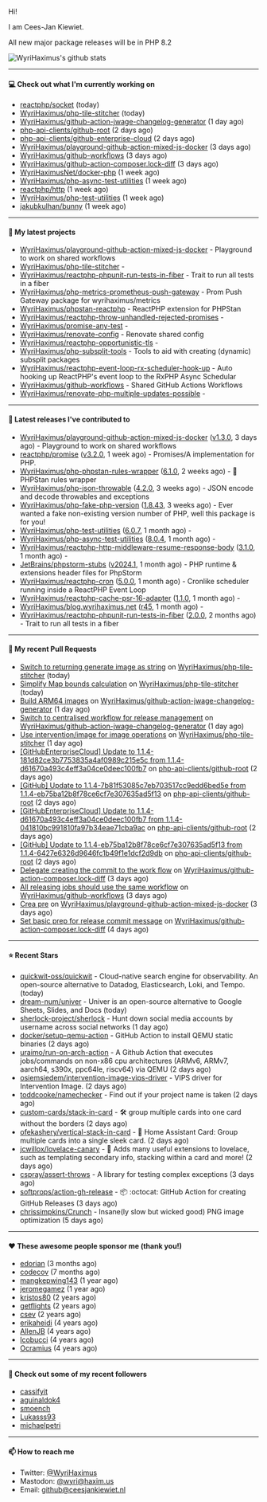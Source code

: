 Hi!

I am Cees-Jan Kiewiet.

All new major package releases will be in PHP 8.2

![WyriHaximus's github stats](https://github-readme-stats.vercel.app/api?username=WyriHaximus&show_icons=true)

---

#### 💻 Check out what I'm currently working on

- [reactphp/socket](https://github.com/reactphp/socket) (today)
- [WyriHaximus/php-tile-stitcher](https://github.com/WyriHaximus/php-tile-stitcher) (today)
- [WyriHaximus/github-action-jwage-changelog-generator](https://github.com/WyriHaximus/github-action-jwage-changelog-generator) (1 day ago)
- [php-api-clients/github-root](https://github.com/php-api-clients/github-root) (2 days ago)
- [php-api-clients/github-enterprise-cloud](https://github.com/php-api-clients/github-enterprise-cloud) (2 days ago)
- [WyriHaximus/playground-github-action-mixed-js-docker](https://github.com/WyriHaximus/playground-github-action-mixed-js-docker) (3 days ago)
- [WyriHaximus/github-workflows](https://github.com/WyriHaximus/github-workflows) (3 days ago)
- [WyriHaximus/github-action-composer.lock-diff](https://github.com/WyriHaximus/github-action-composer.lock-diff) (3 days ago)
- [WyriHaximusNet/docker-php](https://github.com/WyriHaximusNet/docker-php) (1 week ago)
- [WyriHaximus/php-async-test-utilities](https://github.com/WyriHaximus/php-async-test-utilities) (1 week ago)
- [reactphp/http](https://github.com/reactphp/http) (1 week ago)
- [WyriHaximus/php-test-utilities](https://github.com/WyriHaximus/php-test-utilities) (1 week ago)
- [jakubkulhan/bunny](https://github.com/jakubkulhan/bunny) (1 week ago)

---

#### 🌱 My latest projects

- [WyriHaximus/playground-github-action-mixed-js-docker](https://github.com/WyriHaximus/playground-github-action-mixed-js-docker) - Playground to work on shared workflows
- [WyriHaximus/php-tile-stitcher](https://github.com/WyriHaximus/php-tile-stitcher) - 
- [WyriHaximus/reactphp-phpunit-run-tests-in-fiber](https://github.com/WyriHaximus/reactphp-phpunit-run-tests-in-fiber) - Trait to run all tests in a fiber
- [WyriHaximus/php-metrics-prometheus-push-gateway](https://github.com/WyriHaximus/php-metrics-prometheus-push-gateway) - Prom Push Gateway package for wyrihaximus/metrics
- [WyriHaximus/phpstan-reactphp](https://github.com/WyriHaximus/phpstan-reactphp) - ReactPHP extension for PHPStan
- [WyriHaximus/reactphp-throw-unhandled-rejected-promises](https://github.com/WyriHaximus/reactphp-throw-unhandled-rejected-promises) - 
- [WyriHaximus/promise-any-test](https://github.com/WyriHaximus/promise-any-test) - 
- [WyriHaximus/renovate-config](https://github.com/WyriHaximus/renovate-config) - Renovate shared config
- [WyriHaximus/reactphp-opportunistic-tls](https://github.com/WyriHaximus/reactphp-opportunistic-tls) - 
- [WyriHaximus/php-subsplit-tools](https://github.com/WyriHaximus/php-subsplit-tools) - Tools to aid with creating (dynamic) subsplit packages
- [WyriHaximus/reactphp-event-loop-rx-scheduler-hook-up](https://github.com/WyriHaximus/reactphp-event-loop-rx-scheduler-hook-up) - Auto hooking up ReactPHP&#39;s event loop to the RxPHP Async Schedular
- [WyriHaximus/github-workflows](https://github.com/WyriHaximus/github-workflows) - Shared GitHub Actions Workflows
- [WyriHaximus/renovate-php-multiple-updates-possible](https://github.com/WyriHaximus/renovate-php-multiple-updates-possible) - 

---

#### 🔭 Latest releases I've contributed to

- [WyriHaximus/playground-github-action-mixed-js-docker](https://github.com/WyriHaximus/playground-github-action-mixed-js-docker) ([v1.3.0](https://github.com/WyriHaximus/playground-github-action-mixed-js-docker/releases/tag/v1.3.0), 3 days ago) - Playground to work on shared workflows
- [reactphp/promise](https://github.com/reactphp/promise) ([v3.2.0](https://github.com/reactphp/promise/releases/tag/v3.2.0), 1 week ago) - Promises/A implementation for PHP.
- [WyriHaximus/php-phpstan-rules-wrapper](https://github.com/WyriHaximus/php-phpstan-rules-wrapper) ([6.1.0](https://github.com/WyriHaximus/php-phpstan-rules-wrapper/releases/tag/6.1.0), 2 weeks ago) - 🌯 PHPStan rules wrapper
- [WyriHaximus/php-json-throwable](https://github.com/WyriHaximus/php-json-throwable) ([4.2.0](https://github.com/WyriHaximus/php-json-throwable/releases/tag/4.2.0), 3 weeks ago) - JSON encode and decode throwables and exceptions
- [WyriHaximus/php-fake-php-version](https://github.com/WyriHaximus/php-fake-php-version) ([1.8.43](https://github.com/WyriHaximus/php-fake-php-version/releases/tag/1.8.43), 3 weeks ago) - Ever wanted a fake non-existing version number of PHP, well this package is for you!
- [WyriHaximus/php-test-utilities](https://github.com/WyriHaximus/php-test-utilities) ([6.0.7](https://github.com/WyriHaximus/php-test-utilities/releases/tag/6.0.7), 1 month ago) - 
- [WyriHaximus/php-async-test-utilities](https://github.com/WyriHaximus/php-async-test-utilities) ([8.0.4](https://github.com/WyriHaximus/php-async-test-utilities/releases/tag/8.0.4), 1 month ago) - 
- [WyriHaximus/reactphp-http-middleware-resume-response-body](https://github.com/WyriHaximus/reactphp-http-middleware-resume-response-body) ([3.1.0](https://github.com/WyriHaximus/reactphp-http-middleware-resume-response-body/releases/tag/3.1.0), 1 month ago) - 
- [JetBrains/phpstorm-stubs](https://github.com/JetBrains/phpstorm-stubs) ([v2024.1](https://github.com/JetBrains/phpstorm-stubs/releases/tag/v2024.1), 1 month ago) - PHP runtime &amp; extensions header files for PhpStorm
- [WyriHaximus/reactphp-cron](https://github.com/WyriHaximus/reactphp-cron) ([5.0.0](https://github.com/WyriHaximus/reactphp-cron/releases/tag/5.0.0), 1 month ago) - Cronlike scheduler running inside a ReactPHP Event Loop
- [WyriHaximus/reactphp-cache-psr-16-adapter](https://github.com/WyriHaximus/reactphp-cache-psr-16-adapter) ([1.1.0](https://github.com/WyriHaximus/reactphp-cache-psr-16-adapter/releases/tag/1.1.0), 1 month ago) - 
- [WyriHaximus/blog.wyrihaximus.net](https://github.com/WyriHaximus/blog.wyrihaximus.net) ([r45](https://github.com/WyriHaximus/blog.wyrihaximus.net/releases/tag/r45), 1 month ago) - 
- [WyriHaximus/reactphp-phpunit-run-tests-in-fiber](https://github.com/WyriHaximus/reactphp-phpunit-run-tests-in-fiber) ([2.0.0](https://github.com/WyriHaximus/reactphp-phpunit-run-tests-in-fiber/releases/tag/2.0.0), 2 months ago) - Trait to run all tests in a fiber

---

#### 🔨 My recent Pull Requests

- [Switch to returning generate image as string](https://github.com/WyriHaximus/php-tile-stitcher/pull/8) on [WyriHaximus/php-tile-stitcher](https://github.com/WyriHaximus/php-tile-stitcher) (today)
- [Simplify Map bounds calculation](https://github.com/WyriHaximus/php-tile-stitcher/pull/7) on [WyriHaximus/php-tile-stitcher](https://github.com/WyriHaximus/php-tile-stitcher) (today)
- [Build ARM64 images](https://github.com/WyriHaximus/github-action-jwage-changelog-generator/pull/54) on [WyriHaximus/github-action-jwage-changelog-generator](https://github.com/WyriHaximus/github-action-jwage-changelog-generator) (1 day ago)
- [Switch to centralised workflow for release management](https://github.com/WyriHaximus/github-action-jwage-changelog-generator/pull/53) on [WyriHaximus/github-action-jwage-changelog-generator](https://github.com/WyriHaximus/github-action-jwage-changelog-generator) (1 day ago)
- [Use intervention/image for image operations](https://github.com/WyriHaximus/php-tile-stitcher/pull/5) on [WyriHaximus/php-tile-stitcher](https://github.com/WyriHaximus/php-tile-stitcher) (1 day ago)
- [[GitHubEnterpriseCloud] Update to 1.1.4-181d82ce3b7753835a4af0989c215e5c from 1.1.4-d61670a493c4eff3a04ce0deec100fb7](https://github.com/php-api-clients/github-root/pull/1182) on [php-api-clients/github-root](https://github.com/php-api-clients/github-root) (2 days ago)
- [[GitHub] Update to 1.1.4-7b81f53085c7eb703517cc9edd6bed5e from 1.1.4-eb75ba12b8f78ce6cf7e307635ad5f13](https://github.com/php-api-clients/github-root/pull/1181) on [php-api-clients/github-root](https://github.com/php-api-clients/github-root) (2 days ago)
- [[GitHubEnterpriseCloud] Update to 1.1.4-d61670a493c4eff3a04ce0deec100fb7 from 1.1.4-041810bc991810fa97b34eae71cba9ac](https://github.com/php-api-clients/github-root/pull/1180) on [php-api-clients/github-root](https://github.com/php-api-clients/github-root) (2 days ago)
- [[GitHub] Update to 1.1.4-eb75ba12b8f78ce6cf7e307635ad5f13 from 1.1.4-6427e6326d9646fc1b49f1e1dcf2d9db](https://github.com/php-api-clients/github-root/pull/1179) on [php-api-clients/github-root](https://github.com/php-api-clients/github-root) (2 days ago)
- [Delegate creating the commit to the work flow](https://github.com/WyriHaximus/github-action-composer.lock-diff/pull/165) on [WyriHaximus/github-action-composer.lock-diff](https://github.com/WyriHaximus/github-action-composer.lock-diff) (3 days ago)
- [All releasing jobs should use the same workflow](https://github.com/WyriHaximus/github-workflows/pull/34) on [WyriHaximus/github-workflows](https://github.com/WyriHaximus/github-workflows) (3 days ago)
- [Crea pre](https://github.com/WyriHaximus/playground-github-action-mixed-js-docker/pull/6) on [WyriHaximus/playground-github-action-mixed-js-docker](https://github.com/WyriHaximus/playground-github-action-mixed-js-docker) (3 days ago)
- [Set basic prep for release commit message](https://github.com/WyriHaximus/github-action-composer.lock-diff/pull/164) on [WyriHaximus/github-action-composer.lock-diff](https://github.com/WyriHaximus/github-action-composer.lock-diff) (4 days ago)

---

#### ⭐ Recent Stars

- [quickwit-oss/quickwit](https://github.com/quickwit-oss/quickwit) - Cloud-native search engine for observability. An open-source alternative to Datadog, Elasticsearch, Loki, and Tempo. (today)
- [dream-num/univer](https://github.com/dream-num/univer) - Univer is an open-source alternative to Google Sheets, Slides, and Docs (today)
- [sherlock-project/sherlock](https://github.com/sherlock-project/sherlock) - Hunt down social media accounts by username across social networks (1 day ago)
- [docker/setup-qemu-action](https://github.com/docker/setup-qemu-action) - GitHub Action to install QEMU static binaries (2 days ago)
- [uraimo/run-on-arch-action](https://github.com/uraimo/run-on-arch-action) - A Github Action that executes jobs/commands on non-x86 cpu architectures (ARMv6, ARMv7, aarch64, s390x, ppc64le, riscv64) via QEMU (2 days ago)
- [osiemsiedem/intervention-image-vips-driver](https://github.com/osiemsiedem/intervention-image-vips-driver) - VIPS driver for Intervention Image. (2 days ago)
- [toddcooke/namechecker](https://github.com/toddcooke/namechecker) - Find out if your project name is taken (2 days ago)
- [custom-cards/stack-in-card](https://github.com/custom-cards/stack-in-card) - 🛠 group multiple cards into one card without the borders (2 days ago)
- [ofekashery/vertical-stack-in-card](https://github.com/ofekashery/vertical-stack-in-card) - 📐 Home Assistant Card: Group multiple cards into a single sleek card. (2 days ago)
- [jcwillox/lovelace-canary](https://github.com/jcwillox/lovelace-canary) - 🐤 Adds many useful extensions to lovelace, such as templating secondary info, stacking within a card and more! (2 days ago)
- [cspray/assert-throws](https://github.com/cspray/assert-throws) - A library for testing complex exceptions (3 days ago)
- [softprops/action-gh-release](https://github.com/softprops/action-gh-release) - 📦 :octocat: GitHub Action for creating GitHub Releases (3 days ago)
- [chrissimpkins/Crunch](https://github.com/chrissimpkins/Crunch) - Insane(ly slow but wicked good) PNG image optimization (5 days ago)

---

#### ❤️ These awesome people sponsor me (thank you!)

- [edorian](https://github.com/edorian) (3 months ago)
- [codecov](https://github.com/codecov) (7 months ago)
- [mangkepwing143](https://github.com/mangkepwing143) (1 year ago)
- [jeromegamez](https://github.com/jeromegamez) (1 year ago)
- [kristos80](https://github.com/kristos80) (2 years ago)
- [getflights](https://github.com/getflights) (2 years ago)
- [csev](https://github.com/csev) (2 years ago)
- [erikaheidi](https://github.com/erikaheidi) (4 years ago)
- [AllenJB](https://github.com/AllenJB) (4 years ago)
- [lcobucci](https://github.com/lcobucci) (4 years ago)
- [Ocramius](https://github.com/Ocramius) (4 years ago)

---

#### 👯 Check out some of my recent followers

- [cassifyit](https://github.com/cassifyit)
- [aguinaldok4](https://github.com/aguinaldok4)
- [smoench](https://github.com/smoench)
- [Lukasss93](https://github.com/Lukasss93)
- [michaelpetri](https://github.com/michaelpetri)

---

#### 📫 How to reach me

- Twitter: [@WyriHaximus](https://twitter.com/WyriHaximus)
- Mastodon: [@wyri@haxim.us](https://toot-toot.wyrihaxim.us/@wyri)
- Email: [github@ceesjankiewiet.nl](mailto:github@ceesjankiewiet.nl)
